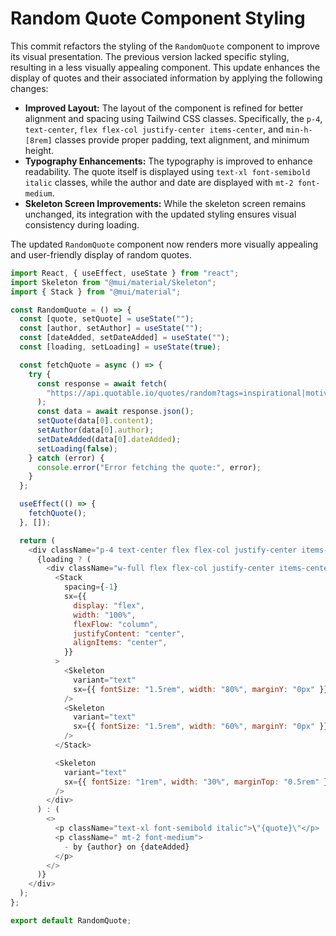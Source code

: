 # Random Quote Component Styling

This commit refactors the styling of the `RandomQuote` component to improve its visual presentation.  The previous version lacked specific styling, resulting in a less visually appealing component. This update enhances the display of quotes and their associated information by applying the following changes:

- **Improved Layout:** The layout of the component is refined for better alignment and spacing using Tailwind CSS classes.  Specifically, the `p-4`, `text-center`, `flex flex-col justify-center items-center`, and `min-h-[8rem]` classes provide proper padding, text alignment, and minimum height.
- **Typography Enhancements:** The typography is improved to enhance readability. The quote itself is displayed using `text-xl font-semibold italic` classes, while the author and date are displayed with `mt-2 font-medium`.
- **Skeleton Screen Improvements:** While the skeleton screen remains unchanged, its integration with the updated styling ensures visual consistency during loading.

The updated `RandomQuote` component now renders more visually appealing and user-friendly display of random quotes. 

```javascript
import React, { useEffect, useState } from "react";
import Skeleton from "@mui/material/Skeleton";
import { Stack } from "@mui/material";

const RandomQuote = () => {
  const [quote, setQuote] = useState("");
  const [author, setAuthor] = useState("");
  const [dateAdded, setDateAdded] = useState("");
  const [loading, setLoading] = useState(true);

  const fetchQuote = async () => {
    try {
      const response = await fetch(
        "https://api.quotable.io/quotes/random?tags=inspirational|motivational|success|life"
      );
      const data = await response.json();
      setQuote(data[0].content);
      setAuthor(data[0].author);
      setDateAdded(data[0].dateAdded);
      setLoading(false);
    } catch (error) {
      console.error("Error fetching the quote:", error);
    }
  };

  useEffect(() => {
    fetchQuote();
  }, []);

  return (
    <div className="p-4 text-center flex flex-col justify-center items-center min-h-[8rem]">
      {loading ? (
        <div className="w-full flex flex-col justify-center items-center">
          <Stack
            spacing={-1}
            sx={{
              display: "flex",
              width: "100%",
              flexFlow: "column",
              justifyContent: "center",
              alignItems: "center",
            }}
          >
            <Skeleton
              variant="text"
              sx={{ fontSize: "1.5rem", width: "80%", marginY: "0px" }}
            />
            <Skeleton
              variant="text"
              sx={{ fontSize: "1.5rem", width: "60%", marginY: "0px" }}
            />
          </Stack>

          <Skeleton
            variant="text"
            sx={{ fontSize: "1rem", width: "30%", marginTop: "0.5rem" }}
          />
        </div>
      ) : (
        <>
          <p className="text-xl font-semibold italic">\"{quote}\"</p>
          <p className=" mt-2 font-medium">
            - by {author} on {dateAdded}
          </p>
        </>
      )}
    </div>
  );
};

export default RandomQuote;
```